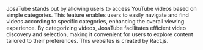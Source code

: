 JosaTube stands out by allowing users to access YouTube videos based on simple categories. 
This feature enables users to easily navigate and find videos according to specific categories, enhancing the overall viewing experience.
By categorizing videos, JosaTube facilitates efficient video discovery and selection, making it convenient for users to explore content tailored to their preferences.
This websites is created by Ract.js.
